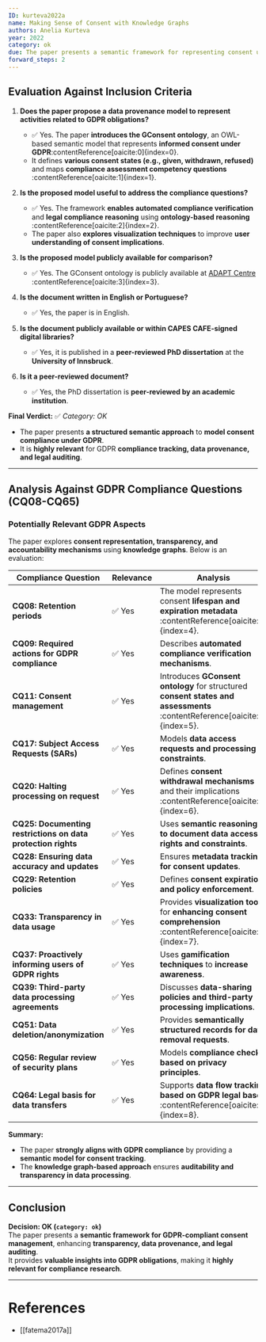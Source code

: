```yaml
---
ID: kurteva2022a
name: Making Sense of Consent with Knowledge Graphs
authors: Anelia Kurteva
year: 2022
category: ok
due: The paper presents a semantic framework for representing consent using knowledge graphs. It introduces GConsent, a GDPR-compliant ontology that models consent states, assessment questions, and legal compliance requirements. The approach enhances transparency and auditability of consent-based data processing, making it highly relevant for GDPR-related compliance questions.
forward_steps: 2
---
```


## **Evaluation Against Inclusion Criteria**

1. **Does the paper propose a data provenance model to represent activities related to GDPR obligations?**  
   - ✅ Yes. The paper **introduces the GConsent ontology**, an OWL-based semantic model that represents **informed consent under GDPR**&#8203;:contentReference[oaicite:0]{index=0}.  
   - It defines **various consent states (e.g., given, withdrawn, refused)** and maps **compliance assessment competency questions**&#8203;:contentReference[oaicite:1]{index=1}.  

2. **Is the proposed model useful to address the compliance questions?**  
   - ✅ Yes. The framework **enables automated compliance verification** and **legal compliance reasoning** using **ontology-based reasoning**&#8203;:contentReference[oaicite:2]{index=2}.  
   - The paper also **explores visualization techniques** to improve **user understanding of consent implications**.  

3. **Is the proposed model publicly available for comparison?**  
   - ✅ Yes. The GConsent ontology is publicly available at [ADAPT Centre](https://openscience.adaptcentre.ie/ontologies/consent/docs/index-en.html)&#8203;:contentReference[oaicite:3]{index=3}.  

4. **Is the document written in English or Portuguese?**  
   - ✅ Yes, the paper is in English.  

5. **Is the document publicly available or within CAPES CAFE-signed digital libraries?**  
   - ✅ Yes, it is published in a **peer-reviewed PhD dissertation** at the **University of Innsbruck**.  

6. **Is it a peer-reviewed document?**  
   - ✅ Yes, the PhD dissertation is **peer-reviewed by an academic institution**.  

**Final Verdict:** ✅ *Category: OK*  
- The paper presents **a structured semantic approach** to **model consent compliance under GDPR**.  
- It is **highly relevant** for GDPR **compliance tracking, data provenance, and legal auditing**.  

---

## **Analysis Against GDPR Compliance Questions (CQ08-CQ65)**

### **Potentially Relevant GDPR Aspects**
The paper explores **consent representation, transparency, and accountability mechanisms** using **knowledge graphs**. Below is an evaluation:

| **Compliance Question** | **Relevance** | **Analysis** |
|------------------------|-------------|-------------|
| **CQ08: Retention periods** | ✅ Yes | The model represents consent **lifespan and expiration metadata**&#8203;:contentReference[oaicite:4]{index=4}. |
| **CQ09: Required actions for GDPR compliance** | ✅ Yes | Describes **automated compliance verification mechanisms**. |
| **CQ11: Consent management** | ✅ Yes | Introduces **GConsent ontology** for structured **consent states and assessments**&#8203;:contentReference[oaicite:5]{index=5}. |
| **CQ17: Subject Access Requests (SARs)** | ✅ Yes | Models **data access requests and processing constraints**. |
| **CQ20: Halting processing on request** | ✅ Yes | Defines **consent withdrawal mechanisms** and their implications&#8203;:contentReference[oaicite:6]{index=6}. |
| **CQ25: Documenting restrictions on data protection rights** | ✅ Yes | Uses **semantic reasoning to document data access rights and constraints**. |
| **CQ28: Ensuring data accuracy and updates** | ✅ Yes | Ensures **metadata tracking for consent updates**. |
| **CQ29: Retention policies** | ✅ Yes | Defines **consent expiration and policy enforcement**. |
| **CQ33: Transparency in data usage** | ✅ Yes | Provides **visualization tools** for **enhancing consent comprehension**&#8203;:contentReference[oaicite:7]{index=7}. |
| **CQ37: Proactively informing users of GDPR rights** | ✅ Yes | Uses **gamification techniques** to **increase awareness**. |
| **CQ39: Third-party data processing agreements** | ✅ Yes | Discusses **data-sharing policies and third-party processing implications**. |
| **CQ51: Data deletion/anonymization** | ✅ Yes | Provides **semantically structured records for data removal requests**. |
| **CQ56: Regular review of security plans** | ✅ Yes | Models **compliance checks based on privacy principles**. |
| **CQ64: Legal basis for data transfers** | ✅ Yes | Supports **data flow tracking based on GDPR legal bases**&#8203;:contentReference[oaicite:8]{index=8}. |

**Summary:**  
- The paper **strongly aligns with GDPR compliance** by providing a **semantic model for consent tracking**.  
- The **knowledge graph-based approach** ensures **auditability and transparency in data processing**.  

---

## **Conclusion**
**Decision: OK (`category: ok`)**  
The paper presents a **semantic framework for GDPR-compliant consent management**, enhancing **transparency, data provenance, and legal auditing**.  
It provides **valuable insights into GDPR obligations**, making it **highly relevant for compliance research**.  

---

# **References**

- [[fatema2017a]]
